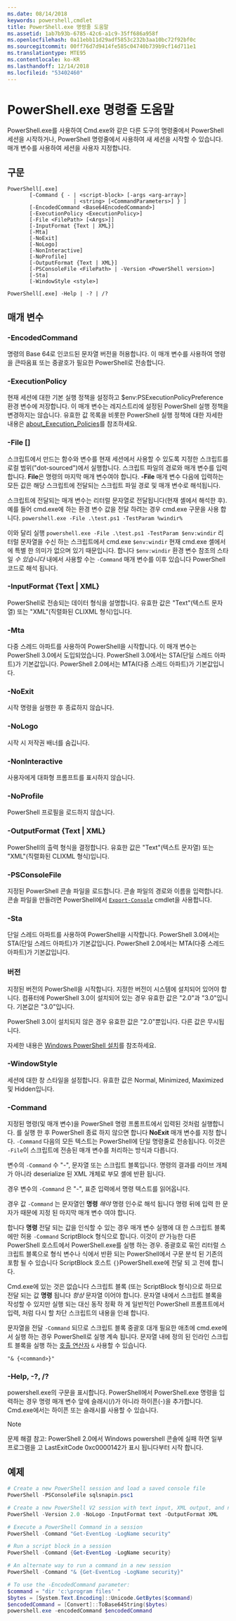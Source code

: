 ```yaml
---
ms.date: 08/14/2018
keywords: powershell,cmdlet
title: PowerShell.exe 명령줄 도움말
ms.assetid: 1ab7b93b-6785-42c6-a1c9-35ff686a958f
ms.openlocfilehash: 0a11ebb11d29adf5853c232b3aa10bc72f92bf0c
ms.sourcegitcommit: 00ff76d7d9414fe585c04740b739b9cf14d711e1
ms.translationtype: MTE95
ms.contentlocale: ko-KR
ms.lasthandoff: 12/14/2018
ms.locfileid: "53402460"
---
```

# <a name="powershellexe-command-line-help"></a>PowerShell.exe 명령줄 도움말

PowerShell.exe를 사용하여 Cmd.exe와 같은 다른 도구의 명령줄에서 PowerShell 세션을 시작하거나, PowerShell 명령줄에서 사용하여 새 세션을 시작할 수 있습니다. 매개 변수를 사용하여 세션을 사용자 지정합니다.

## <a name="syntax"></a>구문

```syntax
PowerShell[.exe]
       [-Command { - | <script-block> [-args <arg-array>]
                     | <string> [<CommandParameters>] } ]
       [-EncodedCommand <Base64EncodedCommand>]
       [-ExecutionPolicy <ExecutionPolicy>]
       [-File <FilePath> [<Args>]]
       [-InputFormat {Text | XML}]
       [-Mta]
       [-NoExit]
       [-NoLogo]
       [-NonInteractive]
       [-NoProfile]
       [-OutputFormat {Text | XML}]
       [-PSConsoleFile <FilePath> | -Version <PowerShell version>]
       [-Sta]
       [-WindowStyle <style>]

PowerShell[.exe] -Help | -? | /?
```

## <a name="parameters"></a>매개 변수

### <a name="-encodedcommand-base64encodedcommand"></a>-EncodedCommand <Base64EncodedCommand>

명령의 Base 64로 인코드된 문자열 버전을 허용합니다. 이 매개 변수를 사용하여 명령을 큰따옴표 또는 중괄호가 필요한 PowerShell로 전송합니다.

### <a name="-executionpolicy-executionpolicy"></a>-ExecutionPolicy <ExecutionPolicy>

현재 세션에 대한 기본 실행 정책을 설정하고 $env:PSExecutionPolicyPreference 환경 변수에 저장합니다. 이 매개 변수는 레지스트리에 설정된 PowerShell 실행 정책을 변경하지는 않습니다. 유효한 값 목록을 비롯한 PowerShell 실행 정책에 대한 자세한 내용은 [about_Execution_Policies](/powershell/module/microsoft.powershell.core/about/about_execution_policies)를 참조하세요.

### <a name="-file-filepath-parameters"></a>-File <FilePath> \[<Parameters>]

스크립트에서 만드는 함수와 변수를 현재 세션에서 사용할 수 있도록 지정한 스크립트를 로컬 범위("dot-sourced")에서 실행합니다. 스크립트 파일의 경로와 매개 변수를 입력합니다. **File**은 명령의 마지막 매개 변수여야 합니다. **-File** 매개 변수 다음에 입력하는 모든 값은 해당 스크립트에 전달되는 스크립트 파일 경로 및 매개 변수로 해석됩니다.

스크립트에 전달되는 매개 변수는 리터럴 문자열로 전달됩니다(현재 셸에서 해석한 후). 예를 들어 cmd.exe에 하는 환경 변수 값을 전달 하려는 경우 cmd.exe 구문을 사용 합니다. `powershell.exe -File .\test.ps1 -TestParam %windir%`

이와 달리 실행 `powershell.exe -File .\test.ps1 -TestParam $env:windir` 리터럴 문자열을 수신 하는 스크립트에서 cmd.exe `$env:windir` 현재 cmd.exe 셸에서에 특별 한 의미가 없으며 있기 때문입니다.
합니다 `$env:windir` 환경 변수 참조의 스타일 _수 있습니다_ 내에서 사용할 수는 `-Command` 매개 변수를 이후 있습니다 PowerShell 코드로 해석 됩니다.

### <a name="-inputformat-text--xml"></a>\-InputFormat {Text | XML}

PowerShell로 전송되는 데이터 형식을 설명합니다. 유효한 값은 "Text"(텍스트 문자열) 또는 "XML"(직렬화된 CLIXML 형식)입니다.

### <a name="-mta"></a>-Mta

다중 스레드 아파트를 사용하여 PowerShell을 시작합니다. 이 매개 변수는 PowerShell 3.0에서 도입되었습니다. PowerShell 3.0에서는 STA(단일 스레드 아파트)가 기본값입니다. PowerShell 2.0에서는 MTA(다중 스레드 아파트)가 기본값입니다.

### <a name="-noexit"></a>-NoExit

시작 명령을 실행한 후 종료하지 않습니다.

### <a name="-nologo"></a>-NoLogo

시작 시 저작권 배너를 숨깁니다.

### <a name="-noninteractive"></a>-NonInteractive

사용자에게 대화형 프롬프트를 표시하지 않습니다.

### <a name="-noprofile"></a>-NoProfile

PowerShell 프로필을 로드하지 않습니다.

### <a name="-outputformat-text--xml"></a>-OutputFormat {Text | XML}

PowerShell의 출력 형식을 결정합니다. 유효한 값은 "Text"(텍스트 문자열) 또는 "XML"(직렬화된 CLIXML 형식)입니다.

### <a name="-psconsolefile-filepath"></a>-PSConsoleFile <FilePath>

지정된 PowerShell 콘솔 파일을 로드합니다. 콘솔 파일의 경로와 이름을 입력합니다. 콘솔 파일을 만들려면 PowerShell에서 [`Export-Console`](/powershell/module/Microsoft.PowerShell.Core/Export-Console) cmdlet을 사용합니다.

### <a name="-sta"></a>-Sta

단일 스레드 아파트를 사용하여 PowerShell을 시작합니다. PowerShell 3.0에서는 STA(단일 스레드 아파트)가 기본값입니다. PowerShell 2.0에서는 MTA(다중 스레드 아파트)가 기본값입니다.

### <a name="-version-powershell-version"></a>버전 <PowerShell Version>

지정된 버전의 PowerShell을 시작합니다. 지정한 버전이 시스템에 설치되어 있어야 합니다. 컴퓨터에 PowerShell 3.0이 설치되어 있는 경우 유효한 값은 "2.0"과 "3.0"입니다. 기본값은 "3.0"입니다.

PowerShell 3.0이 설치되지 않은 경우 유효한 값은 "2.0"뿐입니다. 다른 값은 무시됩니다.

자세한 내용은 [Windows PowerShell 설치](../../setup/installing-windows-powershell.md)를 참조하세요.

### <a name="-windowstyle-window-style"></a>-WindowStyle <Window style>

세션에 대한 창 스타일을 설정합니다. 유효한 값은 Normal, Minimized, Maximized 및 Hidden입니다.

### <a name="-command"></a>-Command

지정된 명령(및 매개 변수)을 PowerShell 명령 프롬프트에서 입력된 것처럼 실행합니다.
를 실행 한 후 PowerShell 종료 하지 않으면 합니다 **NoExit** 매개 변수를 지정 합니다.
`-Command` 다음의 모든 텍스트는 PowerShell에 단일 명령줄로 전송됩니다.
이것은 `-File`이 스크립트에 전송된 매개 변수를 처리하는 방식과 다릅니다.

변수의 `-Command` 수 "-", 문자열 또는 스크립트 블록입니다.
명령의 결과를 라이브 개체가 아니라 deserialize 된 XML 개체로 부모 셸에 반환 됩니다.

경우 변수의 `-Command` 은 "-", 표준 입력에서 명령 텍스트를 읽어옵니다.

경우 값 `-Command` 는 문자열인 **명령** _해야_ 명령 인수로 해석 됩니다 명령 뒤에 입력 한 문자가 때문에 지정 된 마지막 매개 변수 여야 합니다.

합니다 **명령** 전달 되는 값을 인식할 수 있는 경우 매개 변수 실행에 대 한 스크립트 블록에만 허용 `-Command` ScriptBlock 형식으로 합니다.
이것이 _만_ 가능한 다른 PowerShell 호스트에서 PowerShell.exe를 실행 하는 경우.
중괄호로 묶인 리터럴 스크립트 블록으로 형식 변수나 식에서 반환 되는 PowerShell에서 구문 분석 된 기존의 포함 될 수 있습니다 ScriptBlock 호스트 `{}`PowerShell.exe에 전달 되 고 전에 합니다.

Cmd.exe에 있는 것은 없습니다 스크립트 블록 (또는 ScriptBlock 형식)으로 하므로 전달 되는 값 **명령** 됩니다 _항상_ 문자열 이어야 합니다.
문자열 내에서 스크립트 블록을 작성할 수 있지만 실행 되는 대신 동작 정확 하 게 일반적인 PowerShell 프롬프트에서 입력, 처럼 다시 할 차단 스크립트의 내용을 인쇄 합니다.

문자열을 전달 `-Command` 되므로 스크립트 블록 중괄호 대개 필요한 애초에 cmd.exe에서 실행 하는 경우 PowerShell로 실행 계속 됩니다.
문자열 내에 정의 된 인라인 스크립트 블록을 실행 하는 [호출 연산자](/powershell/module/microsoft.powershell.core/about/about_operators#call-operator-) `&` 사용할 수 있습니다.

```console
"& {<command>}"
```

### <a name="-help---"></a>-Help, -?, /?

powershell.exe의 구문을 표시합니다. PowerShell에서 PowerShell.exe 명령을 입력하는 경우 명령 매개 변수 앞에 슬래시(/)가 아니라 하이픈(-)을 추가합니다. Cmd.exe에서는 하이픈 또는 슬래시를 사용할 수 있습니다.

> [!NOTE]
> 문제 해결 참고: PowerShell 2.0에서 Windows powershell 콘솔에 실패 하면 일부 프로그램을 고 LastExitCode 0xc0000142가 표시 됩니다부터 시작 합니다.

## <a name="examples"></a>예제

```powershell
# Create a new PowerShell session and load a saved console file
PowerShell -PSConsoleFile sqlsnapin.psc1

# Create a new PowerShell V2 session with text input, XML output, and no logo
PowerShell -Version 2.0 -NoLogo -InputFormat text -OutputFormat XML

# Execute a PowerShell Command in a session
PowerShell -Command "Get-EventLog -LogName security"

# Run a script block in a session
PowerShell -Command {Get-EventLog -LogName security}

# An alternate way to run a command in a new session
PowerShell -Command "& {Get-EventLog -LogName security}"

# To use the -EncodedCommand parameter:
$command = "dir 'c:\program files' "
$bytes = [System.Text.Encoding]::Unicode.GetBytes($command)
$encodedCommand = [Convert]::ToBase64String($bytes)
powershell.exe -encodedCommand $encodedCommand
```
